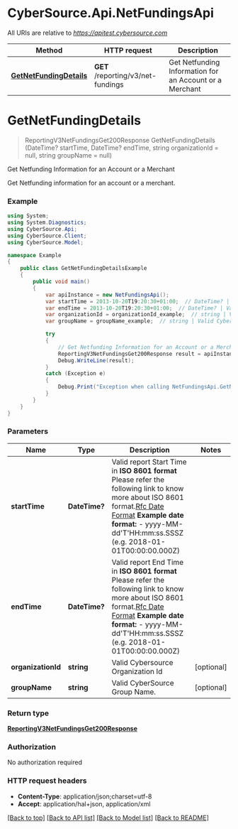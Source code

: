 # CyberSource.Api.NetFundingsApi

All URIs are relative to *https://apitest.cybersource.com*

Method | HTTP request | Description
------------- | ------------- | -------------
[**GetNetFundingDetails**](NetFundingsApi.md#getnetfundingdetails) | **GET** /reporting/v3/net-fundings | Get Netfunding Information for an Account or a Merchant


<a name="getnetfundingdetails"></a>
# **GetNetFundingDetails**
> ReportingV3NetFundingsGet200Response GetNetFundingDetails (DateTime? startTime, DateTime? endTime, string organizationId = null, string groupName = null)

Get Netfunding Information for an Account or a Merchant

Get Netfunding information for an account or a merchant.

### Example
```csharp
using System;
using System.Diagnostics;
using CyberSource.Api;
using CyberSource.Client;
using CyberSource.Model;

namespace Example
{
    public class GetNetFundingDetailsExample
    {
        public void main()
        {
            var apiInstance = new NetFundingsApi();
            var startTime = 2013-10-20T19:20:30+01:00;  // DateTime? | Valid report Start Time in **ISO 8601 format** Please refer the following link to know more about ISO 8601 format.[Rfc Date Format](https://xml2rfc.tools.ietf.org/public/rfc/html/rfc3339.html#anchor14)  **Example date format:**   - yyyy-MM-dd'T'HH:mm:ss.SSSZ (e.g. 2018-01-01T00:00:00.000Z) 
            var endTime = 2013-10-20T19:20:30+01:00;  // DateTime? | Valid report End Time in **ISO 8601 format** Please refer the following link to know more about ISO 8601 format.[Rfc Date Format](https://xml2rfc.tools.ietf.org/public/rfc/html/rfc3339.html#anchor14)  **Example date format:**   - yyyy-MM-dd'T'HH:mm:ss.SSSZ (e.g. 2018-01-01T00:00:00.000Z) 
            var organizationId = organizationId_example;  // string | Valid Cybersource Organization Id (optional) 
            var groupName = groupName_example;  // string | Valid CyberSource Group Name. (optional) 

            try
            {
                // Get Netfunding Information for an Account or a Merchant
                ReportingV3NetFundingsGet200Response result = apiInstance.GetNetFundingDetails(startTime, endTime, organizationId, groupName);
                Debug.WriteLine(result);
            }
            catch (Exception e)
            {
                Debug.Print("Exception when calling NetFundingsApi.GetNetFundingDetails: " + e.Message );
            }
        }
    }
}
```

### Parameters

Name | Type | Description  | Notes
------------- | ------------- | ------------- | -------------
 **startTime** | **DateTime?**| Valid report Start Time in **ISO 8601 format** Please refer the following link to know more about ISO 8601 format.[Rfc Date Format](https://xml2rfc.tools.ietf.org/public/rfc/html/rfc3339.html#anchor14)  **Example date format:**   - yyyy-MM-dd&#39;T&#39;HH:mm:ss.SSSZ (e.g. 2018-01-01T00:00:00.000Z)  | 
 **endTime** | **DateTime?**| Valid report End Time in **ISO 8601 format** Please refer the following link to know more about ISO 8601 format.[Rfc Date Format](https://xml2rfc.tools.ietf.org/public/rfc/html/rfc3339.html#anchor14)  **Example date format:**   - yyyy-MM-dd&#39;T&#39;HH:mm:ss.SSSZ (e.g. 2018-01-01T00:00:00.000Z)  | 
 **organizationId** | **string**| Valid Cybersource Organization Id | [optional] 
 **groupName** | **string**| Valid CyberSource Group Name. | [optional] 

### Return type

[**ReportingV3NetFundingsGet200Response**](ReportingV3NetFundingsGet200Response.md)

### Authorization

No authorization required

### HTTP request headers

 - **Content-Type**: application/json;charset=utf-8
 - **Accept**: application/hal+json, application/xml

[[Back to top]](#) [[Back to API list]](../README.md#documentation-for-api-endpoints) [[Back to Model list]](../README.md#documentation-for-models) [[Back to README]](../README.md)

